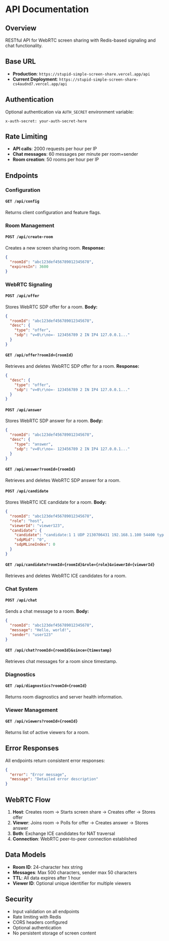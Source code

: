 # API Documentation

## Overview

RESTful API for WebRTC screen sharing with Redis-based signaling and chat functionality.

## Base URL

- **Production**: `https://stupid-simple-screen-share.vercel.app/api`
- **Current Deployment**: `https://stupid-simple-screen-share-cs4audnd7.vercel.app/api`

## Authentication

Optional authentication via `AUTH_SECRET` environment variable:

```http
x-auth-secret: your-auth-secret-here
```

## Rate Limiting

- **API calls**: 2000 requests per hour per IP
- **Chat messages**: 60 messages per minute per room+sender
- **Room creation**: 50 rooms per hour per IP

## Endpoints

### Configuration

#### `GET /api/config`

Returns client configuration and feature flags.

### Room Management

#### `POST /api/create-room`

Creates a new screen sharing room.
**Response:**

```json
{
  "roomId": "abc123def456789012345678",
  "expiresIn": 3600
}
```

### WebRTC Signaling

#### `POST /api/offer`

Stores WebRTC SDP offer for a room.
**Body:**

```json
{
  "roomId": "abc123def456789012345678",
  "desc": {
    "type": "offer",
    "sdp": "v=0\r\no=- 123456789 2 IN IP4 127.0.0.1..."
  }
}
```

#### `GET /api/offer?roomId={roomId}`

Retrieves and deletes WebRTC SDP offer for a room.
**Response:**

```json
{
  "desc": {
    "type": "offer",
    "sdp": "v=0\r\no=- 123456789 2 IN IP4 127.0.0.1..."
  }
}
```

#### `POST /api/answer`

Stores WebRTC SDP answer for a room.
**Body:**

```json
{
  "roomId": "abc123def456789012345678",
  "desc": {
    "type": "answer",
    "sdp": "v=0\r\no=- 123456789 2 IN IP4 127.0.0.1..."
  }
}
```

#### `GET /api/answer?roomId={roomId}`

Retrieves and deletes WebRTC SDP answer for a room.

#### `POST /api/candidate`

Stores WebRTC ICE candidate for a room.
**Body:**

```json
{
  "roomId": "abc123def456789012345678",
  "role": "host",
  "viewerId": "viewer123",
  "candidate": {
    "candidate": "candidate:1 1 UDP 2130706431 192.168.1.100 54400 typ host",
    "sdpMid": "0",
    "sdpMLineIndex": 0
  }
}
```

#### `GET /api/candidate?roomId={roomId}&role={role}&viewerId={viewerId}`

Retrieves and deletes WebRTC ICE candidates for a room.

### Chat System

#### `POST /api/chat`

Sends a chat message to a room.
**Body:**

```json
{
  "roomId": "abc123def456789012345678",
  "message": "Hello, world!",
  "sender": "user123"
}
```

#### `GET /api/chat?roomId={roomId}&since={timestamp}`

Retrieves chat messages for a room since timestamp.

### Diagnostics

#### `GET /api/diagnostics?roomId={roomId}`

Returns room diagnostics and server health information.

### Viewer Management

#### `GET /api/viewers?roomId={roomId}`

Returns list of active viewers for a room.

## Error Responses

All endpoints return consistent error responses:

```json
{
  "error": "Error message",
  "message": "Detailed error description"
}
```

## WebRTC Flow

1. **Host**: Creates room → Starts screen share → Creates offer → Stores offer
2. **Viewer**: Joins room → Polls for offer → Creates answer → Stores answer
3. **Both**: Exchange ICE candidates for NAT traversal
4. **Connection**: WebRTC peer-to-peer connection established

## Data Models

- **Room ID**: 24-character hex string
- **Messages**: Max 500 characters, sender max 50 characters
- **TTL**: All data expires after 1 hour
- **Viewer ID**: Optional unique identifier for multiple viewers

## Security

- Input validation on all endpoints
- Rate limiting with Redis
- CORS headers configured
- Optional authentication
- No persistent storage of screen content
